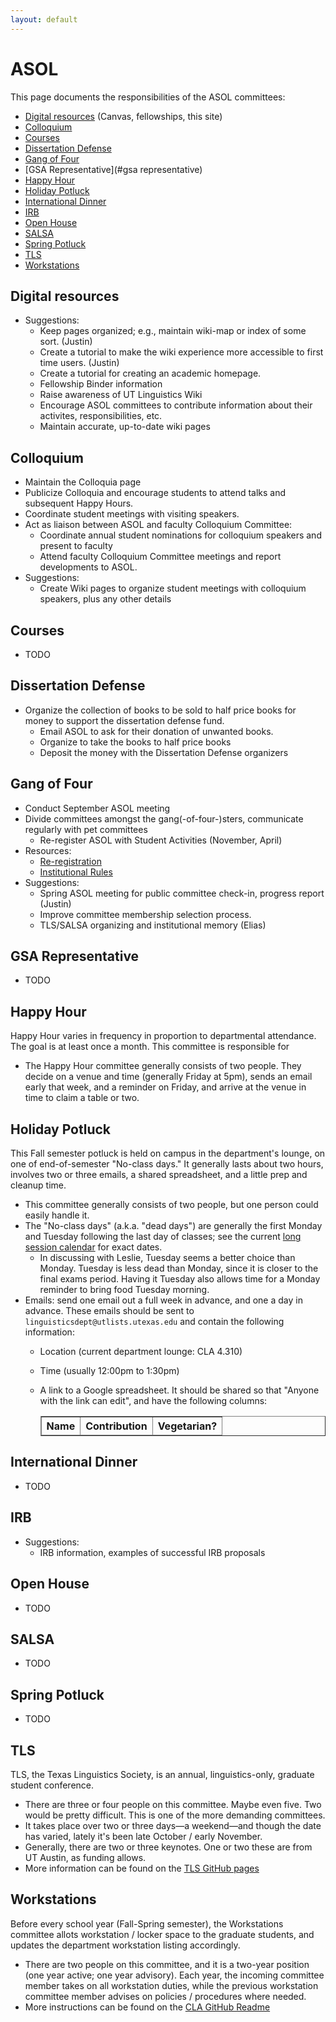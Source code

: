 ```yaml
---
layout: default
---
```

# ASOL

This page documents the responsibilities of the ASOL committees:

* [Digital resources](#digital-resources) (Canvas, fellowships, this site)
* [Colloquium](#colloquium)
* [Courses](#courses)
* [Dissertation Defense](#dissertation-defense)
* [Gang of Four](#gang-of-four)
* [GSA Representative](#gsa representative)
* [Happy Hour](#happy-hour)
* [Holiday Potluck](#holiday-potluck)
* [International Dinner](#international-dinner)
* [IRB](#irb)
* [Open House](#open-house)
* [SALSA](#salsa)
* [Spring Potluck](#spring-potluck)
* [TLS](#tls)
* [Workstations](#workstations)


## Digital resources

* Suggestions:
  - Keep pages organized; e.g., maintain wiki-map or index of some sort. (Justin)
  - Create a tutorial to make the wiki experience more accessible to first time users. (Justin)
  - Create a tutorial for creating an academic homepage.
  - Fellowship Binder information
  - Raise awareness of UT Linguistics Wiki
  - Encourage ASOL committees to contribute information about their activites, responsibilities, etc.
  - Maintain accurate, up-to-date wiki pages


## Colloquium

* Maintain the Colloquia page
* Publicize Colloquia and encourage students to attend talks and subsequent Happy Hours.
* Coordinate student meetings with visiting speakers.
* Act as liaison between ASOL and faculty Colloquium Committee:
  - Coordinate annual student nominations for colloquium speakers and present to faculty
  - Attend faculty Colloquium Committee meetings and report developments to ASOL.
* Suggestions:
  - Create Wiki pages to organize student meetings with colloquium speakers, plus any other details


## Courses

* TODO


## Dissertation Defense

* Organize the collection of books to be sold to half price books for money to support the dissertation defense fund.
  - Email ASOL to ask for their donation of unwanted books.
  - Organize to take the books to half price books
  - Deposit the money with the Dissertation Defense organizers


## Gang of Four

* Conduct September ASOL meeting
* Divide committees amongst the gang(-of-four-)sters, communicate regularly with pet committees
  - Re-register ASOL with Student Activities (November, April)
* Resources:
  - <a href="http://deanofstudents.utexas.edu/sa/reregsched.php">Re-registration </a>
  - <a href="http://deanofstudents.utexas.edu/sa/instrules.php">Institutional Rules</a>
* Suggestions:
  - Spring ASOL meeting for public committee check-in, progress report (Justin)
  - Improve committee membership selection process.
  - TLS/SALSA organizing and institutional memory (Elias)


## GSA Representative

* TODO


## Happy Hour

Happy Hour varies in frequency in proportion to departmental attendance. The goal is at least once a month. This committee is responsible for

* The Happy Hour committee generally consists of two people. They decide on a venue and time (generally Friday at 5pm), sends an email early that week, and a reminder on Friday, and arrive at the venue in time to claim a table or two.


## Holiday Potluck

This Fall semester potluck is held on campus in the department's lounge, on one of end-of-semester "No-class days." It generally lasts about two hours, involves two or three emails, a shared spreadsheet, and a little prep and cleanup time.

* This committee generally consists of two people, but one person could easily handle it.
* The "No-class days" (a.k.a. "dead days") are generally the first Monday and Tuesday following the last day of classes; see the current [long session calendar](http://registrar.utexas.edu/calendars) for exact dates.
  - In discussing with Leslie, Tuesday seems a better choice than Monday. Tuesday is less dead than Monday, since it is closer to the final exams period. Having it Tuesday also allows time for a Monday reminder to bring food Tuesday morning.
* Emails: send one email out a full week in advance, and one a day in advance. These emails should be sent to `linguisticsdept@utlists.utexas.edu` and contain the following information:
  - Location (current department lounge: CLA 4.310)
  - Time (usually 12:00pm to 1:30pm)
  - A link to a Google spreadsheet. It should be shared so that "Anyone with the link can edit", and have the following columns:

    <table border="1" cellspacing="2" cellpadding="2">
      <thead>
        <tr>
          <th>Name</th>
          <th>Contribution</th>
          <th>Vegetarian?</th>
        </tr>
      </thead>
    </table>


## International Dinner

* TODO


## IRB

* Suggestions:
  - IRB information, examples of successful IRB proposals


## Open House

* TODO


## SALSA

* TODO


## Spring Potluck

* TODO


## TLS

TLS, the Texas Linguistics Society, is an annual, linguistics-only, graduate student conference.

* There are three or four people on this committee. Maybe even five. Two would be pretty difficult. This is one of the more demanding committees.
* It takes place over two or three days—a weekend—and though the date has varied, lately it's been late October / early November.
* Generally, there are two or three keynotes. One or two these are from UT Austin, as funding allows.
* More information can be found on the [TLS GitHub pages](https://github.com/linguistics/tls)


## Workstations

Before every school year (Fall-Spring semester), the Workstations committee allots workstation / locker space to the graduate students, and updates the department workstation listing accordingly.

* There are two people on this committee, and it is a two-year position (one year active; one year advisory). Each year, the incoming committee member takes on all workstation duties, while the previous workstation committee member advises on policies / procedures where needed.
* More instructions can be found on the [CLA GitHub Readme](https://github.com/linguistics/cla)

